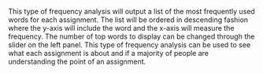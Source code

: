 This type of frequency analysis will output a list of the most frequently used words
for each assignment. The list will be ordered in descending fashion where the y-axis
will include the word and the x-axis will measure the frequency.
The number of top words to display can be changed through the slider on the left panel.
This type of frequency analysis can be used to see what each assignment
is about and if a majority of people are understanding the point of an assignment.
